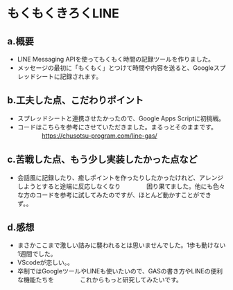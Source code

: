 # もくもくきろくLINE

## a.概要
- LINE Messaging APIを使ってもくもく時間の記録ツールを作りました。
- メッセージの最初に「もくもく」とつけて時間や内容を送ると、Googleスプレッドシートに記録されます。
    
## b.工夫した点、こだわりポイント
- スプレッドシートと連携させたかったので、Google Apps Scriptに初挑戦。
- コードはこちらを参考にさせていただきました。まるっとそのままです。
　　　　https://chusotsu-program.com/line-gas/

## c.苦戦した点、もう少し実装したかった点など
- 会話風に記録したり、癒しポイントを作ったりしたかったけれど、アレンジしようとすると途端に反応しなくなり
　　　　困り果てました。他にも色々な方のコードを参考に試してみたのですが、ほとんど動かすことができず。。

## d.感想
- まさかここまで激しい詰みに襲われるとは思いませんでした。1歩も動けない1週間でした。
- VScodeが恋しい。。
- 卒制ではGoogleツールやLINEも使いたいので、GASの書き方やLINEの便利な機能たちを
　　　　これからもっと研究してみたいです。
